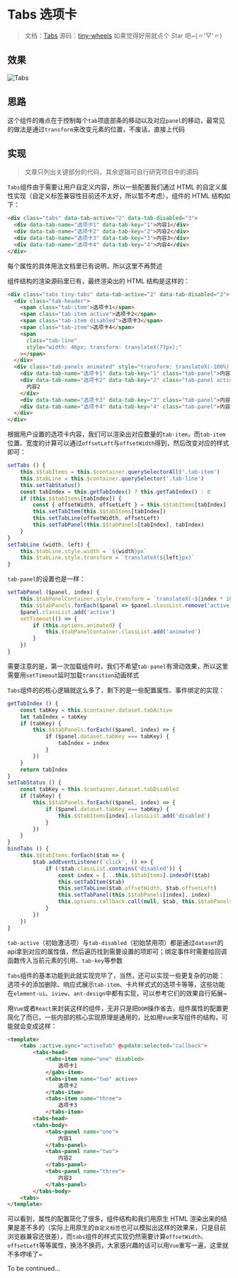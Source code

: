 # Tabs 选项卡

> 文档：[Tabs](https://csdoker.github.io/tiny-wheels/components/tabs.html#%E5%9F%BA%E7%A1%80%E7%94%A8%E6%B3%95)
> 源码：[tiny-wheels](https://github.com/csdoker/tiny-wheels)
> 如果觉得好用就点个 Star 吧~(〃'▽'〃)

## 效果

![Tabs](https://i.loli.net/2020/04/10/B3mtVMb92S7FA4R.gif)

## 思路

这个组件的难点在于控制每个`tab`项底部条的移动以及对应`panel`的移动，最常见的做法是通过`transform`来改变元素的位置，不废话，直接上代码

## 实现

> 文章只列出关键部分的代码，其余逻辑可自行研究项目中的源码

`Tabs`组件由于需要让用户自定义内容，所以一些配置我们通过 HTML 的自定义属性实现（自定义标签兼容性目前还不太好，所以暂不考虑），组件的 HTML 结构如下：

```html
<div class="tabs" data-tab-active="2" data-tab-disabled="3">
  <div data-tab-name="选项卡1" data-tab-key="1">内容1</div>
  <div data-tab-name="选项卡2" data-tab-key="2">内容2</div>
  <div data-tab-name="选项卡3" data-tab-key="3">内容3</div>
  <div data-tab-name="选项卡4" data-tab-key="4">内容4</div>
</div>
```

每个属性的具体用法文档里已有说明，所以这里不再赘述

组件结构的渲染源码里已有，最终渲染出的 HTML 结构是这样的：

```html
<div class="tabs tiny-tabs" data-tab-active="2" data-tab-disabled="3">
  <div class="tab-header">
    <span class="tab-item">选项卡1</span>
    <span class="tab-item active">选项卡2</span>
    <span class="tab-item disabled">选项卡3</span>
    <span class="tab-item">选项卡4</span>
    <span
      class="tab-line"
      style="width: 46px; transform: translateX(77px);"
    ></span>
  </div>
  <div class="tab-panels animated" style="transform: translateX(-100%);">
    <div data-tab-name="选项卡1" data-tab-key="1" class="tab-panel">内容1</div>
    <div data-tab-name="选项卡2" data-tab-key="2" class="tab-panel active">
      内容2
    </div>
    <div data-tab-name="选项卡3" data-tab-key="3" class="tab-panel">内容3</div>
    <div data-tab-name="选项卡4" data-tab-key="4" class="tab-panel">内容4</div>
  </div>
</div>
```

根据用户设置的选项卡内容，我们可以渲染出对应数量的`tab-item`，而`tab-item`位置、宽度的计算可以通过`offsetLeft`与`offsetWidth`得到，然后改变对应的样式即可：

```javascript
setTabs () {
    this.$$tabItems = this.$container.querySelectorAll('.tab-item')
    this.$tabLine = this.$container.querySelector('.tab-line')
    this.setTabStatus()
    const tabIndex = this.getTabIndex() ? this.getTabIndex() : 0
    if (this.$$tabItems[tabIndex]) {
        const { offsetWidth, offsetLeft } = this.$$tabItems[tabIndex]
        this.setTabItem(this.$$tabItems[tabIndex])
        this.setTabLine(offsetWidth, offsetLeft)
        this.setTabPanel(this.$$tabPanels[tabIndex], tabIndex)
    }
}
setTabLine (width, left) {
    this.$tabLine.style.width = `${width}px`
    this.$tabLine.style.transform = `translateX(${left}px)`
}
```

`tab-panel`的设置也是一样：

```javascript
setTabPanel ($panel, index) {
    this.$tabPanelContainer.style.transform = `translateX(-${index * 100}%)`
    this.$$tabPanels.forEach($panel => $panel.classList.remove('active'))
    $panel.classList.add('active')
    setTimeout(() => {
        if (this.options.animated) {
            this.$tabPanelContainer.classList.add('animated')
        }
    })
}
```

需要注意的是，第一次加载组件时，我们不希望`tab-panel`有滑动效果，所以这里需要用`setTimeout`延时加载`transition`动画样式

`Tabs`组件的的核心逻辑就这么多了，剩下的是一些配置属性、事件绑定的实现：

```javascript
getTabIndex () {
    const tabKey = this.$container.dataset.tabActive
    let tabIndex = tabKey
    if (tabKey) {
        this.$$tabPanels.forEach(($panel, index) => {
            if ($panel.dataset.tabKey === tabKey) {
                tabIndex = index
            }
        })
    }
    return tabIndex
}
setTabStatus () {
    const tabKey = this.$container.dataset.tabDisabled
    if (tabKey) {
        this.$$tabPanels.forEach(($panel, index) => {
            if ($panel.dataset.tabKey === tabKey) {
                this.$$tabItems[index].classList.add('disabled')
            }
        })
    }
}
bindTabs () {
    this.$$tabItems.forEach($tab => {
        $tab.addEventListener('click', () => {
            if (!$tab.classList.contains('disabled')) {
                const index = [...this.$$tabItems].indexOf($tab)
                this.setTabItem($tab)
                this.setTabLine($tab.offsetWidth, $tab.offsetLeft)
                this.setTabPanel(this.$$tabPanels[index], index)
                this.options.callback.call(null, $tab, this.$$tabPanels[index].dataset.tabKey)
            }
        })
    })
}
```

`tab-active`（初始激活项）与`tab-disabled`（初始禁用项）都是通过`dataset`的api拿到对应的属性值，然后遍历找到需要设置的项即可；绑定事件时需要给回调函数传入当前元素的引用、`tab-key`等参数

`Tabs`组件的基本功能到此就实现完毕了，当然，还可以实现一些更复杂的功能：选项卡的添加删除、响应式展示`tab-item`、卡片样式式的选项卡等等，这些功能在`element-ui`、`iview`、`ant-design`中都有实现，可以参考它们的效果自行拓展~

用`Vue`或者`React`来封装这样的组件，无非只是把`DOM`操作省去，组件属性的配置更简化了而已，一些内部的核心实现原理是通用的，比如用`Vue`来写组件的结构，可能就会变成这样：

```html
<template>
    <tabs :active.sync="activeTab" @update:selected="callback">
        <tabs-head>
            <tabs-item name="one" disabled>
                选项卡1
            </gabs-item>
            <tabs-item name="two" active>
                选项卡2
            </tabs-item>
            <tabs-item name="three">
                选项卡3
            </tabs-item>
        <tabs-head>
        <tabs-body>
            <tabs-panel name="one">
                内容1
            </tabs-panel>
            <tabs-panel name="two">
                内容2
            </tabs-panel>
            <tabs-panel name="three">
                内容3
            </tabs-panel>
        </tabs-body>
    <tabs>
</template>
```

可以看到，属性的配置简化了很多，组件结构和我们用原生 HTML 渲染出来的结果是差不多的（实际上用原生的`自定义标签`也可以模拟出这样的效果来，只是目前浏览器兼容还很差），而`tabs`组件的样式实现仍然需要计算`offsetWidth`、`offsetLeft`等等属性，换汤不换药，大家感兴趣的话可以用`Vue`重写一遍，这里就不多啰嗦了~

To be continued...
